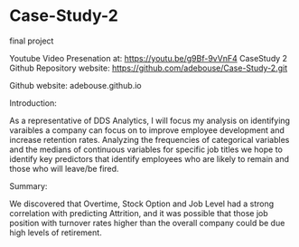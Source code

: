 # Case-Study-2
final project 

Youtube Video Presenation at: https://youtu.be/g9Bf-9vVnF4
CaseStudy 2 Github Repository website: https://github.com/adebouse/Case-Study-2.git

Github website: adebouse.github.io


Introduction:

As a representative of DDS Analytics, I will focus my analysis on identifying varaibles a company can focus on to improve employee development and increase retention rates. Analyzing the frequencies of categorical variables and the medians of continuous variables for specific job titles we hope to identify key predictors that identify employees who are likely to remain and those who will leave/be fired. 

Summary:

We discovered that Overtime, Stock Option and Job Level had a strong correlation with predicting Attrition, and it was possible that those job position with turnover rates higher than the overall company could be due high levels of retirement. 
